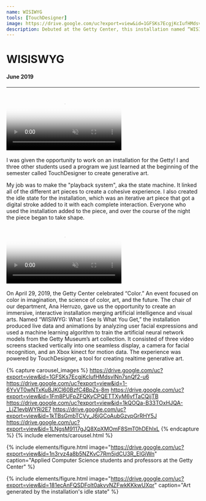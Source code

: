 ```yaml
---
name: WISIWYG
tools: [TouchDesigner]
image: https://drive.google.com/uc?export=view&id=1GFSKs7EcgjKcIufHMdsvlNn7snQf2-u6
description: Debuted at the Getty Center, this installation named “WISIWYG" (What I See Is What You Get), produced live data and animations by analyzing user facial expressions and used a machine learning algorithm to train the artificial neural network models from the Getty Museum’s art collection. It now runs live at Woodbury University's School of Business building.
---
```


# WISISWYG
#### June 2019
___

<div>
    <video class="figure w-100" autoplay loop muted poster="https://drive.google.com/uc?export=view&id=16YtRdrje4qthwjVmIb_inF7tBdA_7yGP">
        <source src="https://drive.google.com/uc?export=view&id=1lpNXwmYQ5mCqwyc7S-hiZL_vtfbtj-Rj" type="video/mp4">
    </video>
</div>

<br>
I was given the opportunity to work on an installation for the Getty! I and three other students used a program we just learned at the beginning of the semester called TouchDesigner to create generative art.

My job was to make the "playback system", aka the state machine. It linked all of the different art pieces to create a cohesive experience. I also created the idle state for the installation, which was an iterative art piece that got a digital stroke added to it with each complete interaction. Everyone who used the installation added to the piece, and over the course of the night the piece began to take shape.

<div>
    <video class="figure w-100" autoplay loop muted poster="https://drive.google.com/uc?export=view&id=1zGla-9__5DAqHE3k_RMwemKtVVOPs8zG">
        <source src="https://drive.google.com/uc?export=view&id=1oxb0Be4C6b2fivuVUbJpa7SPDA5kYlc0" type="video/mp4">
    </video>
</div>

<br>
On April 29, 2019, the Getty Center celebrated “Color.” An event focused on color in imagination, the science of
color, art, and the future. The chair of our department, Ana Herruzo, gave us the
opportunity to create an immersive, interactive installation merging artificial intelligence and visual arts. Named
“WISIWYG:
What I See Is What You Get,” the installation produced live data and animations by analyzing user facial expressions
and used a
machine learning algorithm to train the artificial neural network models from the Getty Museum’s art collection. It
consisted of three video screens stacked vertically into one seamless display, a camera for facial recognition, and
an Xbox kinect for motion data. The experience was powered by TouchDesigner, a tool for creating realtime generative
art.

{% capture carousel_images %}
https://drive.google.com/uc?export=view&id=1GFSKs7EcgjKcIufHMdsvlNn7snQf2-u6
https://drive.google.com/uc?export=view&id=1-6YvVT0wNTxKuBJKCl60BzfC4BpZs-8m
https://drive.google.com/uc?export=view&id=1Fm8PUFpZFQKyCPQETTXyM6vfTaCQijTB
https://drive.google.com/uc?export=view&id=1kQOQa-B33TOxHJQA-_LjZ1evbWYRi2E7
https://drive.google.com/uc?export=view&id=1kTBsGmbTCVy_J6jGCoAubGzvpGrRHY5J
https://drive.google.com/uc?export=view&id=1LNgsM9117gJQ8XpXMOmF8SmT0hDEhIxL
{% endcapture %}
{% include elements/carousel.html %}

{% include elements/figure.html image="https://drive.google.com/uc?export=view&id=1n3rvz4a8b5NZKvC7Rm5jdCU3R_EIGiWn" caption="Applied Computer Science students and professors at the Getty Center" %}

{% include elements/figure.html image="https://drive.google.com/uc?export=view&id=181ecAnFQSDFolt0akvvNZFwkKKkwUXpr" caption="Art generated by the installation's idle state" %}